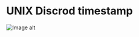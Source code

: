 # UNIX Discrod timestamp
![Image alt](https://github.com/skolzilya/UNIX-Discrod-timestamp/main/pre.png)
